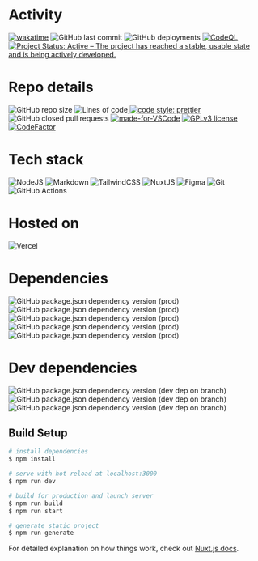 # Activity
[![wakatime](https://wakatime.com/badge/github/mirajus-salehin/BAU-Radio-Web.svg)](https://wakatime.com/badge/github/mirajus-salehin/BAU-Radio-Web)
![GitHub last commit](https://img.shields.io/github/last-commit/mirajus-salehin/BAU-Radio-Web)
![GitHub deployments](https://img.shields.io/github/deployments/mirajus-salehin/BAU-Radio-Web/Production)
[![CodeQL](https://github.com/mirajus-salehin/BAU-Radio-Web/actions/workflows/codeql-analysis.yml/badge.svg)](https://github.com/mirajus-salehin/BAU-Radio-Web/actions/workflows/codeql-analysis.yml)
[![Project Status: Active – The project has reached a stable, usable state and is being actively developed.](https://www.repostatus.org/badges/latest/active.svg)](https://www.repostatus.org/#active)

# Repo details
![GitHub repo size](https://img.shields.io/github/repo-size/mirajus-salehin/BAU-Radio-Web)
![Lines of code](https://img.shields.io/tokei/lines/github/mirajus-salehin/BAU-Radio-Web)[
![code style: prettier](https://img.shields.io/badge/code_style-prettier-ff69b4.svg?style=flat-square)](https://github.com/mirajus-salehin/BAU-Radio-Web)
![GitHub closed pull requests](https://img.shields.io/github/issues-pr-closed/mirajus-salehin/BAU-Radio-Web)
[![made-for-VSCode](https://img.shields.io/badge/Made%20for-VSCode-1f425f.svg)](https://code.visualstudio.com/)
[![GPLv3 license](https://img.shields.io/badge/License-GPLv3-blue.svg)](https://github.com/mirajus-salehin/BAU-Radio-Web/blob/master/LICENSE)
[![CodeFactor](https://www.codefactor.io/repository/github/mirajus-salehin/bau-radio-web/badge)](https://www.codefactor.io/repository/github/mirajus-salehin/bau-radio-web)

# Tech stack
<img alt="NodeJS" src="https://img.shields.io/badge/node.js-%2343853D.svg?style=for-the-badge&logo=node-dot-js&logoColor=white"/>
<img alt="Markdown" src="https://img.shields.io/badge/markdown-%23000000.svg?style=for-the-badge&logo=markdown&logoColor=white"/>
<img alt="TailwindCSS" src="https://img.shields.io/badge/tailwindcss-%2338B2AC.svg?style=for-the-badge&logo=tailwind-css&logoColor=white"/>
<img alt="NuxtJS" src="https://img.shields.io/badge/NuxtJS-black.svg?style=for-the-badge&logo=NuxtJS&logoColor=white"/>
<img alt="Figma" src="https://img.shields.io/badge/figma-%23F24E1E.svg?style=for-the-badge&logo=figma&logoColor=white"/>
<img alt="Git" src="https://img.shields.io/badge/git-%23F05033.svg?style=for-the-badge&logo=git&logoColor=white"/>
<img alt="GitHub Actions" src="https://img.shields.io/badge/githubactions-%232671E5.svg?style=for-the-badge&logo=githubactions&logoColor=white"/>

# Hosted on
<img alt="Vercel" src="https://img.shields.io/badge/vercel-%23000000.svg?style=for-the-badge&logo=vercel&logoColor=white"/>


# Dependencies 
![GitHub package.json dependency version (prod)](https://img.shields.io/github/package-json/dependency-version/mirajus-salehin/BAU-Radio-Web/nuxt)
![GitHub package.json dependency version (prod)](https://img.shields.io/github/package-json/dependency-version/mirajus-salehin/BAU-Radio-Web/@nuxt/content)
![GitHub package.json dependency version (prod)](https://img.shields.io/github/package-json/dependency-version/mirajus-salehin/BAU-Radio-Web/@tailwindcss/typography)
![GitHub package.json dependency version (prod)](https://img.shields.io/github/package-json/dependency-version/mirajus-salehin/BAU-Radio-Web/core-js)
![GitHub package.json dependency version (prod)](https://img.shields.io/github/package-json/dependency-version/mirajus-salehin/BAU-Radio-Web/@tailwindcss/aspect-ratio)

# Dev dependencies
![GitHub package.json dependency version (dev dep on branch)](https://img.shields.io/github/package-json/dependency-version/mirajus-salehin/BAU-Radio-Web/dev/postcss)
![GitHub package.json dependency version (dev dep on branch)](https://img.shields.io/github/package-json/dependency-version/mirajus-salehin/BAU-Radio-Web/dev/@nuxt/image)
![GitHub package.json dependency version (dev dep on branch)](https://img.shields.io/github/package-json/dependency-version/mirajus-salehin/BAU-Radio-Web/dev/@nuxtjs/tailwindcss)

## Build Setup

```bash
# install dependencies
$ npm install

# serve with hot reload at localhost:3000
$ npm run dev

# build for production and launch server
$ npm run build
$ npm run start

# generate static project
$ npm run generate
```

For detailed explanation on how things work, check out [Nuxt.js docs](https://nuxtjs.org).
